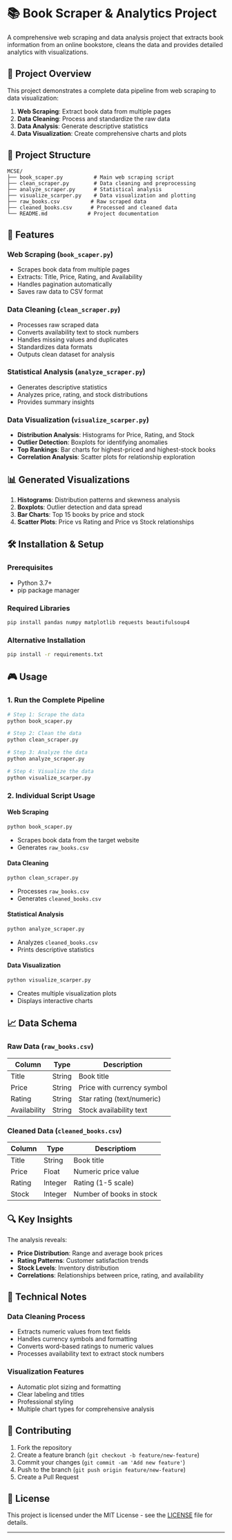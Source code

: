 # 📚 Book Scraper & Analytics Project

A comprehensive web scraping and data analysis project that extracts book information from an online bookstore, cleans the data and provides detailed analytics with visualizations.

## 🎯 Project Overview

This project demonstrates a complete data pipeline from web scraping to data visualization:

1. **Web Scraping**: Extract book data from multiple pages
2. **Data Cleaning**: Process and standardize the raw data
3. **Data Analysis**: Generate descriptive statistics
4. **Data Visualization**: Create comprehensive charts and plots

## 📁 Project Structure

```
MCSE/
├── book_scaper.py          # Main web scraping script
├── clean_scraper.py        # Data cleaning and preprocessing
├── analyze_scraper.py      # Statistical analysis
├── visualize_scarper.py    # Data visualization and plotting
├── raw_books.csv          # Raw scraped data
├── cleaned_books.csv      # Processed and cleaned data
└── README.md             # Project documentation
```

## 🚀 Features

### Web Scraping (`book_scaper.py`)
- Scrapes book data from multiple pages
- Extracts: Title, Price, Rating, and Availability
- Handles pagination automatically
- Saves raw data to CSV format

### Data Cleaning (`clean_scraper.py`)
- Processes raw scraped data
- Converts availability text to stock numbers
- Handles missing values and duplicates
- Standardizes data formats
- Outputs clean dataset for analysis

### Statistical Analysis (`analyze_scraper.py`)
- Generates descriptive statistics
- Analyzes price, rating, and stock distributions
- Provides summary insights

### Data Visualization (`visualize_scarper.py`)
- **Distribution Analysis**: Histograms for Price, Rating, and Stock
- **Outlier Detection**: Boxplots for identifying anomalies
- **Top Rankings**: Bar charts for highest-priced and highest-stock books
- **Correlation Analysis**: Scatter plots for relationship exploration

## 📊 Generated Visualizations

1. **Histograms**: Distribution patterns and skewness analysis
2. **Boxplots**: Outlier detection and data spread
3. **Bar Charts**: Top 15 books by price and stock
4. **Scatter Plots**: Price vs Rating and Price vs Stock relationships

## 🛠️ Installation & Setup

### Prerequisites
- Python 3.7+
- pip package manager

### Required Libraries
```bash
pip install pandas numpy matplotlib requests beautifulsoup4
```

### Alternative Installation
```bash
pip install -r requirements.txt
```

## 🎮 Usage

### 1. Run the Complete Pipeline
```bash
# Step 1: Scrape the data
python book_scaper.py

# Step 2: Clean the data
python clean_scraper.py

# Step 3: Analyze the data
python analyze_scraper.py

# Step 4: Visualize the data
python visualize_scarper.py
```

### 2. Individual Script Usage

#### Web Scraping
```bash
python book_scaper.py
```
- Scrapes book data from the target website
- Generates `raw_books.csv`

#### Data Cleaning
```bash
python clean_scraper.py
```
- Processes `raw_books.csv`
- Generates `cleaned_books.csv`

#### Statistical Analysis
```bash
python analyze_scraper.py
```
- Analyzes `cleaned_books.csv`
- Prints descriptive statistics

#### Data Visualization
```bash
python visualize_scarper.py
```
- Creates multiple visualization plots
- Displays interactive charts

## 📈 Data Schema

### Raw Data (`raw_books.csv`)
| Column       | Type   |         Description        |
|--------------|--------|----------------------------|
| Title        | String | Book title                 |
| Price        | String | Price with currency symbol |
| Rating       | String | Star rating (text/numeric) |
| Availability | String | Stock availability text    |

### Cleaned Data (`cleaned_books.csv`)
| Column | Type    |        Descriptiom       |
|--------|---------|--------------------------|
| Title  | String  | Book title               |
| Price  | Float   | Numeric price value      |
| Rating | Integer | Rating (1-5 scale)       |
| Stock  | Integer | Number of books in stock |

## 🔍 Key Insights

The analysis reveals:
- **Price Distribution**: Range and average book prices
- **Rating Patterns**: Customer satisfaction trends
- **Stock Levels**: Inventory distribution
- **Correlations**: Relationships between price, rating, and availability

## 🚧 Technical Notes

### Data Cleaning Process
- Extracts numeric values from text fields
- Handles currency symbols and formatting
- Converts word-based ratings to numeric values
- Processes availability text to extract stock numbers

### Visualization Features
- Automatic plot sizing and formatting
- Clear labeling and titles
- Professional styling
- Multiple chart types for comprehensive analysis

## 🤝 Contributing

1. Fork the repository
2. Create a feature branch (`git checkout -b feature/new-feature`)
3. Commit your changes (`git commit -am 'Add new feature'`)
4. Push to the branch (`git push origin feature/new-feature`)
5. Create a Pull Request

## 📝 License

This project is licensed under the MIT License - see the [LICENSE](LICENSE) file for details.


---

